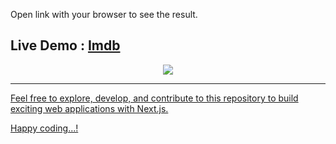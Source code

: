 Open link with your browser to see the result.


## Live Demo :  [Imdb](https://imdb-next-js.vercel.app/) 

<div align="center">
<a href="https://imdb-next-js.vercel.app/">
<img  src="https://i.ibb.co/kJfqMKV/imdb-next-js-vercel-app-2024-01-12-08-44-51.png"/>
</div>


---






Feel free to explore, develop, and contribute to this repository to build exciting web applications with Next.js.

Happy coding...!